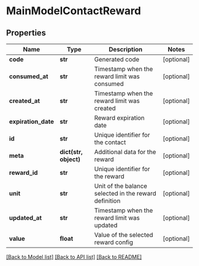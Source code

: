 # MainModelContactReward

## Properties
Name | Type | Description | Notes
------------ | ------------- | ------------- | -------------
**code** | **str** | Generated code | [optional] 
**consumed_at** | **str** | Timestamp when the reward limit was consumed | [optional] 
**created_at** | **str** | Timestamp when the reward limit was created | [optional] 
**expiration_date** | **str** | Reward expiration date | [optional] 
**id** | **str** | Unique identifier for the contact | [optional] 
**meta** | **dict(str, object)** | Additional data for the reward | [optional] 
**reward_id** | **str** | Unique identifier for the reward | [optional] 
**unit** | **str** | Unit of the balance selected in the reward definition | [optional] 
**updated_at** | **str** | Timestamp when the reward limit was updated | [optional] 
**value** | **float** | Value of the selected reward config | [optional] 

[[Back to Model list]](../README.md#documentation-for-models) [[Back to API list]](../README.md#documentation-for-api-endpoints) [[Back to README]](../README.md)


